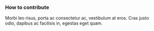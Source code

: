 ### How to contribute

Morbi leo risus, porta ac consectetur ac, vestibulum at eros. Cras justo odio, dapibus ac facilisis in, egestas eget quam.
